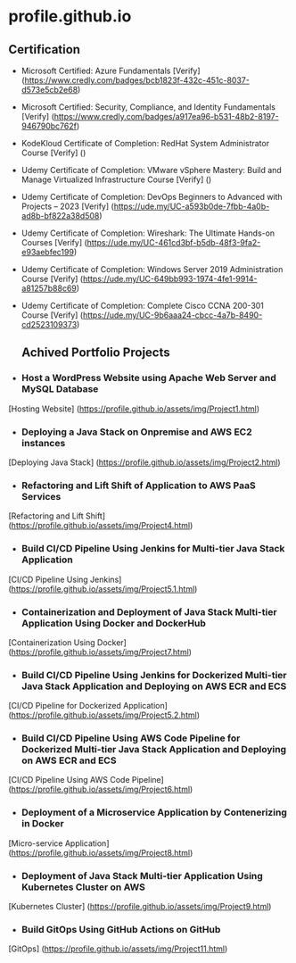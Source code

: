 # profile.github.io
## Certification
- Microsoft Certified: Azure Fundamentals
  [Verify] (https://www.credly.com/badges/bcb1823f-432c-451c-8037-d573e5cb2e68)
- Microsoft Certified: Security, Compliance, and Identity Fundamentals
  [Verify] (https://www.credly.com/badges/a917ea96-b531-48b2-8197-946790bc762f)
- KodeKloud Certificate of Completion: RedHat System Administrator Course
  [Verify] ()
- Udemy Certificate of Completion: VMware vSphere Mastery: Build and Manage Virtualized Infrastructure Course
  [Verify] () 
- Udemy Certificate of Completion: DevOps Beginners to Advanced with Projects – 2023
  [Verify] (https://ude.my/UC-a593b0de-7fbb-4a0b-ad8b-bf822a38d508)
- Udemy Certificate of Completion: Wireshark: The Ultimate Hands-on Courses
  [Verify] (https://ude.my/UC-461cd3bf-b5db-48f3-9fa2-e93aebfec199)
- Udemy Certificate of Completion: Windows Server 2019 Administration Course
  [Verify] (https://ude.my/UC-649bb993-1974-4fe1-9914-a81257b88c69)
- Udemy Certificate of Completion: Complete Cisco CCNA 200-301 Course
  [Verify] (https://ude.my/UC-9b6aaa24-cbcc-4a7b-8490-cd2523109373)

  ## Achived Portfolio Projects 
- ### Host a WordPress Website using Apache Web Server and MySQL Database
[Hosting Website] (https://profile.github.io/assets/img/Project1.html)
- ### Deploying a Java Stack on Onpremise and AWS EC2 instances
[Deploying Java Stack] (https://profile.github.io/assets/img/Project2.html)
- ### Refactoring and Lift Shift of Application to AWS PaaS Services
[Refactoring and Lift Shift] (https://profile.github.io/assets/img/Project4.html)
- ### Build CI/CD Pipeline Using Jenkins for Multi-tier Java Stack Application
[CI/CD Pipeline Using Jenkins] (https://profile.github.io/assets/img/Project5.1.html)
- ### Containerization and Deployment of Java Stack Multi-tier Application Using Docker and DockerHub
[Containerization Using Docker] (https://profile.github.io/assets/img/Project7.html)
- ### Build CI/CD Pipeline Using Jenkins for Dockerized Multi-tier Java Stack Application and Deploying on AWS ECR and ECS
[CI/CD Pipeline for Dockerized Application] (https://profile.github.io/assets/img/Project5.2.html)
- ### Build CI/CD Pipeline Using AWS Code Pipeline for Dockerized Multi-tier Java Stack Application and Deploying on AWS ECR and ECS
[CI/CD Pipeline Using AWS Code Pipeline] (https://profile.github.io/assets/img/Project6.html)
- ### Deployment of a Microservice Application by Contenerizing in Docker
[Micro-service Application] (https://profile.github.io/assets/img/Project8.html)
- ### Deployment of Java Stack Multi-tier Application Using Kubernetes Cluster on AWS
[Kubernetes Cluster] (https://profile.github.io/assets/img/Project9.html)
- ### Build GitOps Using GitHub Actions on GitHub
[GitOps] (https://profile.github.io/assets/img/Project11.html)
